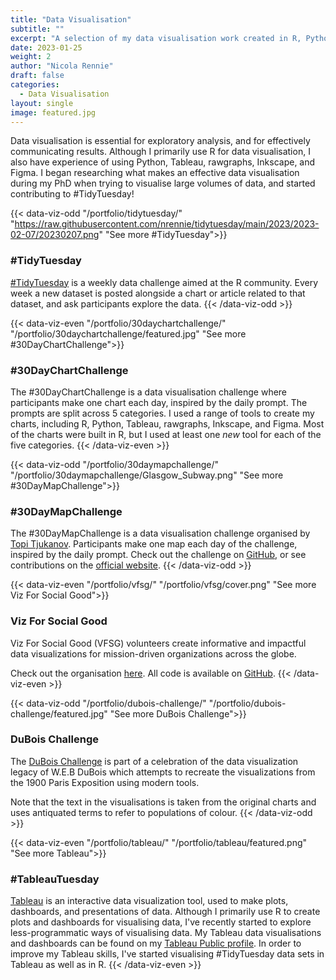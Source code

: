 ```yaml
---
title: "Data Visualisation"
subtitle: ""
excerpt: "A selection of my data visualisation work created in R, Python, Tableau, rawgraphs, Inkscape, and Figma."
date: 2023-01-25
weight: 2
author: "Nicola Rennie"
draft: false
categories:
  - Data Visualisation
layout: single
image: featured.jpg
---
```


Data visualisation is essential for exploratory analysis, and for effectively communicating results. Although I primarily use R for data visualisation, I also have experience of using Python, Tableau, rawgraphs, Inkscape, and Figma. I began researching what makes an effective data visualisation during my PhD when trying to visualise large volumes of data, and started contributing to #TidyTuesday!

{{< data-viz-odd "/portfolio/tidytuesday/" "https://raw.githubusercontent.com/nrennie/tidytuesday/main/2023/2023-02-07/20230207.png" "See more #TidyTuesday">}}
### #TidyTuesday
[#TidyTuesday](https://github.com/rfordatascience/tidytuesday) is a weekly data challenge aimed at the R community. Every week a new dataset is posted alongside a chart or article related to that dataset, and ask participants explore the data.
{{< /data-viz-odd >}}


{{< data-viz-even "/portfolio/30daychartchallenge/" "/portfolio/30daychartchallenge/featured.jpg" "See more #30DayChartChallenge">}}
### #30DayChartChallenge
The #30DayChartChallenge is a data visualisation challenge where participants make one chart each day, inspired by the daily prompt. The prompts are split across 5 categories. I used a range of tools to create my charts, including R, Python, Tableau, rawgraphs, Inkscape, and Figma. Most of the charts were built in R, but I used at least one *new* tool for each of the five categories.
{{< /data-viz-even >}}


{{< data-viz-odd "/portfolio/30daymapchallenge/" "/portfolio/30daymapchallenge/Glasgow_Subway.png" "See more #30DayMapChallenge">}}
### #30DayMapChallenge
The #30DayMapChallenge is a data visualisation challenge organised by [Topi Tjukanov](https://twitter.com/tjukanov). Participants make one map each day of the challenge, inspired by the daily prompt. Check out the challenge on [GitHub](https://github.com/tjukanovt/30DayMapChallenge), or see contributions on the [official website](https://30daymapchallenge.com/).
{{< /data-viz-odd >}}


{{< data-viz-even "/portfolio/vfsg/" "/portfolio/vfsg/cover.png" "See more Viz For Social Good">}}
### Viz For Social Good
Viz For Social Good (VFSG) volunteers create informative and impactful data visualizations for mission-driven organizations across the globe.

Check out the organisation [here](https://www.vizforsocialgood.com/). All code is available on [GitHub](https://github.com/nrennie/Viz_For_Social_Good).
{{< /data-viz-even >}}

{{< data-viz-odd "/portfolio/dubois-challenge/" "/portfolio/dubois-challenge/featured.jpg" "See more DuBois Challenge">}}
### DuBois Challenge
The [DuBois Challenge](https://github.com/ajstarks/dubois-data-portraits/tree/master/challenge) is part of a celebration of the data visualization legacy of W.E.B DuBois which attempts to recreate the visualizations from the 1900 Paris Exposition using modern tools. 

Note that the text in the visualisations is taken from the original charts and uses antiquated terms to refer to populations of colour.
{{< /data-viz-odd >}}


{{< data-viz-even "/portfolio/tableau/" "/portfolio/tableau/featured.png" "See more Tableau">}}
### #TableauTuesday
[Tableau](https://www.tableau.com/en-gb) is an interactive data visualization tool, used to make plots, dashboards, and presentations of data. Although I primarily use R to create plots and dashboards for visualising data, I've recently started to explore less-programmatic ways of visualising data. My Tableau data visualisations and dashboards can be found on my [Tableau Public profile](https://public.tableau.com/app/profile/nicola.rennie/). In order to improve my Tableau skills, I've started visualising #TidyTuesday data sets in Tableau as well as in R.
{{< /data-viz-even >}}


